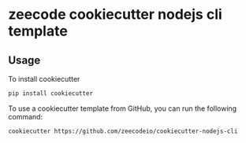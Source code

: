 # zeecode cookiecutter nodejs cli template

## Usage

To install cookiecutter

```bash
pip install cookiecutter
```

To use a cookiecutter template from GitHub, you can run the following command:

```bash
cookiecutter https://github.com/zeecodeio/cookiecutter-nodejs-cli
```
